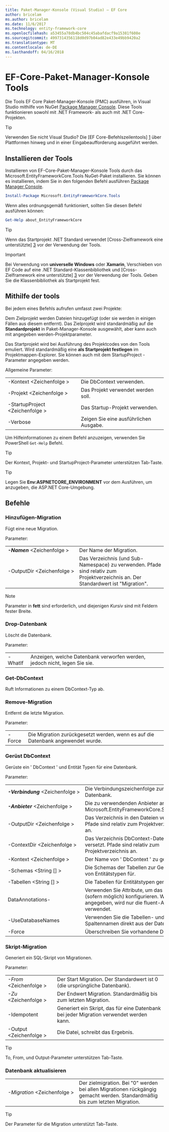```yaml
---
title: Paket-Manager-Konsole (Visual Studio) – EF Core
author: bricelam
ms.author: bricelam
ms.date: 11/6/2017
ms.technology: entity-framework-core
ms.openlocfilehash: a53455a78db4bc504c45abafdacf9a15381f608e
ms.sourcegitcommit: 4997314356118d0d97b04ad82e433e49bb9420a2
ms.translationtype: MT
ms.contentlocale: de-DE
ms.lasthandoff: 04/16/2018
---
```

<a name="ef-core-package-manager-console-tools"></a>EF-Core-Paket-Manager-Konsole Tools
=====================================
Die Tools EF Core Paket-Manager-Konsole (PMC) ausführen, in Visual Studio mithilfe von NuGet [Package Manager Console][2].
Diese Tools funktionieren sowohl mit .NET Framework- als auch mit .NET Core-Projekten.

> [!TIP]
> Verwenden Sie nicht Visual Studio? Die [EF Core-Befehlszeilentools] [ 1] über Plattformen hinweg und in einer Eingabeaufforderung ausgeführt werden.

<a name="installing-the-tools"></a>Installieren der Tools
--------------------
Installieren von EF-Core-Paket-Manager-Konsole Tools durch das Microsoft.EntityFrameworkCore.Tools NuGet-Paket installieren.
Sie können es installieren, indem Sie in den folgenden Befehl ausführen [Package Manager Console][2].

``` powershell
Install-Package Microsoft.EntityFrameworkCore.Tools
```

Wenn alles ordnungsgemäß funktioniert, sollten Sie diesen Befehl ausführen können:

``` powershell
Get-Help about_EntityFrameworkCore
```
> [!TIP]
> Wenn das Startprojekt .NET Standard verwendet [Cross-Zielframework eine unterstützte] [ 3] vor der Verwendung der Tools.

> [!IMPORTANT]
> Bei Verwendung von **universelle Windows** oder **Xamarin**, Verschieben von EF Code auf eine .NET Standard-Klassenbibliothek und [Cross-Zielframework eine unterstützte] [ 3] vor der Verwendung der Tools. Geben Sie die Klassenbibliothek als Startprojekt fest.

<a name="using-the-tools"></a>Mithilfe der tools
---------------
Bei jedem eines Befehls aufrufen umfasst zwei Projekte:

Dem Zielprojekt werden Dateien hinzugefügt (oder sie werden in einigen Fällen aus diesem entfernt). Das Zielprojekt wird standardmäßig auf die **Standardprojekt** in Paket-Manager-Konsole ausgewählt, aber kann auch mit angegeben werden-Projektparameter.

Das Startprojekt wird bei Ausführung des Projektcodes von den Tools emuliert. Wird standardmäßig eine **als Startprojekt festlegen** im Projektmappen-Explorer. Sie können auch mit dem StartupProject - Parameter angegeben werden.

Allgemeine Parameter:

|                           |                             |
|:--------------------------|:----------------------------|
| -Kontext \<Zeichenfolge >        | Die DbContext verwenden.       |
| -Projekt \<Zeichenfolge >        | Das Projekt verwendet werden soll.         |
| -StartupProject \<Zeichenfolge > | Das Startup-Projekt verwenden. |
| -Verbose                  | Zeigen Sie eine ausführlichen Ausgabe.        |

Um Hilfeinformationen zu einem Befehl anzuzeigen, verwenden Sie PowerShell `Get-Help` Befehl.

> [!TIP]
> Der Kontext, Projekt- und StartupProject-Parameter unterstützen Tab-Taste.

> [!TIP]
> Legen Sie **Env:ASPNETCORE_ENVIRONMENT** vor dem Ausführen, um anzugeben, die ASP.NET Core-Umgebung.

<a name="commands"></a>Befehle
--------

### <a name="add-migration"></a>Hinzufügen-Migration

Fügt eine neue Migration.

Parameter:

|                                   |                                                                                                                  |
|:----------------------------------|:-----------------------------------------------------------------------------------------------------------------|
| ***-Namen*** \<Zeichenfolge >             | Der Name der Migration.                                                                                       |
| <nobr>-OutputDir \<Zeichenfolge ></nobr> | Das Verzeichnis (und Sub-Namespace) zu verwenden. Pfade sind relativ zum Projektverzeichnis an. Der Standardwert ist "Migration". |

> [!NOTE]
> Parameter in **fett** sind erforderlich, und diejenigen *Kursiv* sind mit Feldern fester Breite.

### <a name="drop-database"></a>Drop-Datenbank

Löscht die Datenbank.

Parameter:

|         |                                                          |
|:--------|:---------------------------------------------------------|
| -WhatIf | Anzeigen, welche Datenbank verworfen werden, jedoch nicht, legen Sie sie. |

### <a name="get-dbcontext"></a>Get-DbContext

Ruft Informationen zu einem DbContext-Typ ab.

### <a name="remove-migration"></a>Remove-Migration

Entfernt die letzte Migration.

Parameter:

|        |                                                              |
|:-------|:-------------------------------------------------------------|
| -Force | Die Migration zurückgesetzt werden, wenn es auf die Datenbank angewendet wurde. |

### <a name="scaffold-dbcontext"></a>Gerüst DbContext

Gerüste ein ' DbContext ' und Entität Typen für eine Datenbank.

Parameter:

|                                          |                                                                                                  |
|:-----------------------------------------|:-------------------------------------------------------------------------------------------------|
| <nobr>***-Verbindung*** \<Zeichenfolge ></nobr> | Die Verbindungszeichenfolge zur Datenbank.                                                           |
| ***-Anbieter*** \<Zeichenfolge >                | Die zu verwendenden Anbieter an. (z. B. Microsoft.EntityFrameworkCore.SqlServer)                              |
| -OutputDir \<Zeichenfolge >                     | Das Verzeichnis in den Dateien versetzt. Pfade sind relativ zum Projektverzeichnis an.                      |
| -ContextDir \<Zeichenfolge >                    | Das Verzeichnis DbContext-Datei in den versetzt. Pfade sind relativ zum Projektverzeichnis an.             |
| -Kontext \<Zeichenfolge >                       | Der Name von ' DbContext ' zu generieren.                                                           |
| -Schemas \<String [] >                     | Die Schemas der Tabellen zur Generierung von Entitätstypen für.                                              |
| -Tabellen \<String [] >                      | Die Tabellen für Entitätstypen generieren.                                                         |
| DataAnnotations-                         | Verwenden Sie Attribute, um das Modell (sofern möglich) konfigurieren. Wenn nicht angegeben, wird nur die fluent-API verwendet. |
| -UseDatabaseNames                        | Verwenden Sie die Tabellen- und Spaltennamen direkt aus der Datenbank.                                           |
| -Force                                   | Überschreiben Sie vorhandene Dateien.                                                                        |

### <a name="script-migration"></a>Skript-Migration

Generiert ein SQL-Skript von Migrationen.

Parameter:

|                   |                                                                    |
|:------------------|:-------------------------------------------------------------------|
| *-From* \<Zeichenfolge > | Der Start Migration. Der Standardwert ist 0 (die ursprüngliche Datenbank).      |
| *-Zu* \<Zeichenfolge >   | Der Endwert Migration. Standardmäßig bis zum letzten Migration.              |
| -Idempotent       | Generiert ein Skript, das für eine Datenbank bei jeder Migration verwendet werden kann. |
| -Output \<Zeichenfolge > | Die Datei, schreibt das Ergebnis.                                   |

> [!TIP]
> To, From, und Output-Parameter unterstützen Tab-Taste.

### <a name="update-database"></a>Datenbank aktualisieren

|                                     |                                                                                                |
|:------------------------------------|:-----------------------------------------------------------------------------------------------|
| <nobr>*-Migration* \<Zeichenfolge ></nobr> | Der zielmigration. Bei "0" werden bei allen Migrationen rückgängig gemacht werden. Standardmäßig bis zum letzten Migration. |

> [!TIP]
> Der Parameter für die Migration unterstützt Tab-Taste.


  [1]: dotnet.md
  [2]: https://docs.microsoft.com/nuget/tools/package-manager-console
  [3]: index.md#frameworks
